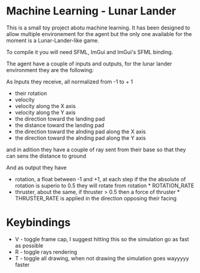 # Machine Learning - Lunar Lander

This is a small toy project abotu machine learning.
It has been designed to allow multiple environement for the agent but the only one available for the moment is a Lunar-Lander-like game.

To compile it you will need SFML, ImGui and ImGui's SFML binding.

The agent have a couple of inputs and outputs, for the lunar lander environment they are the following:

As Inputs they receive, all normalized from -1 to + 1
- their rotation
- velocity
- velocity along the X axis
- velocity along the Y axis
- the direction toward the landing pad
- the distance toward the landing pad
- the direction toward the alnding pad along the X axis
- the direction toward the alnding pad along the Y axis

and in adition they have a couple of ray sent from their base so that they can sens the distance to ground

And as output they have

- rotation, a float between -1 and +1, at each step if the the absolute of rotation is superio to 0.5 they will rotate from rotation * ROTATION_RATE
- thruster, about the same, if thruster > 0.5 then a force of thruster * THRUSTER_RATE is applied in the direction opposing their facing

# Keybindings

- V - toggle frame cap, I suggest hitting this so the simulation go as fast as possible
- R - toggle rays rendering
- T - toggle all drawing, when not drawing the simulation goes wayyyyy faster
